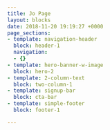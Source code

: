 ```yaml
---
title: Jo Page
layout: blocks
date: 2018-11-20 19:19:27 +0000
page_sections:
- template: navigation-header
  block: header-1
  navigation:
  - {}
- template: hero-banner-w-image
  block: hero-2
- template: 2-column-text
  block: two-column-1
- template: signup-bar
  block: cta-bar
- template: simple-footer
  block: footer-1

---
```

